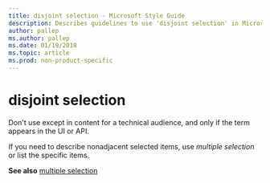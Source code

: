 ```yaml
---
title: disjoint selection - Microsoft Style Guide
description: Describes guidelines to use 'disjoint selection' in Microsoft documents and provides alternatives.
author: pallep
ms.author: pallep
ms.date: 01/19/2018
ms.topic: article
ms.prod: non-product-specific
---
```


# disjoint selection

Don't use except in content for a technical audience, and only if the term appears in the UI or API. 

If you need to describe nonadjacent selected items, use *multiple selection* or list the specific items.

**See also** [multiple selection](~/a-z-word-list-term-collections/m/multiple-selection.md)
